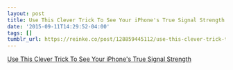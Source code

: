 ```yaml
---
layout: post
title: Use This Clever Trick To See Your iPhone's True Signal Strength
date: '2015-09-11T14:29:52-04:00'
tags: []
tumblr_url: https://reinke.co/post/128859445112/use-this-clever-trick-to-see-your-iphones-true
---
```

[Use This Clever Trick To See Your iPhone's True Signal Strength](http://www.businessinsider.com/how-to-see-your-iphones-true-cell-signal-strength-2014-11)  
